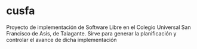 # cusfa
Proyecto de implementación de Software Libre en el Colegio Universal San Francisco de Asís, de Talagante.
Sirve para generar la planificación y controlar el avance de dicha implementación
